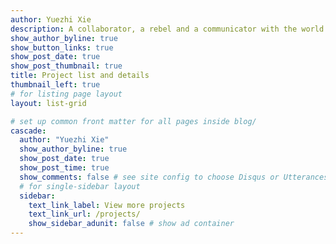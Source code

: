 ```yaml
---
author: Yuezhi Xie
description: A collaborator, a rebel and a communicator with the world
show_author_byline: true
show_button_links: true
show_post_date: true
show_post_thumbnail: true
title: Project list and details
thumbnail_left: true
# for listing page layout
layout: list-grid

# set up common front matter for all pages inside blog/
cascade:
  author: "Yuezhi Xie"
  show_author_byline: true
  show_post_date: true
  show_post_time: true
  show_comments: false # see site config to choose Disqus or Utterances
  # for single-sidebar layout
  sidebar:
    text_link_label: View more projects
    text_link_url: /projects/
    show_sidebar_adunit: false # show ad container
---
```

